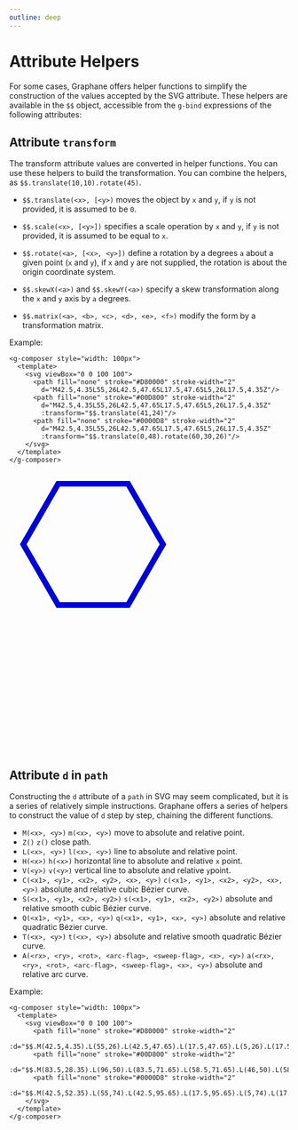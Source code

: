 ```yaml
---
outline: deep
---
```


# Attribute Helpers

For some cases, Graphane offers helper functions to simplify the construction of the values accepted
by the SVG attribute. These helpers are available in the `$$` object, accessible from the `g-bind`
expressions of the following attributes:

## Attribute `transform`

The transform attribute values are converted in helper functions. You can use these helpers to 
build the transformation. You can combine the helpers, as `$$.translate(10,10).rotate(45)`.

- `$$.translate(<x>, [<y>)` moves the object by `x` and `y`, if `y` is not provided, it is assumed to
  be `0`.

- `$$.scale(<x>, [<y>])` specifies a scale operation by `x` and `y`, if `y` is not provided, it is
  assumed to be equal to `x`.

- `$$.rotate(<a>, [<x>, <y>])` define a rotation by a degrees `a` about a given point (`x` and `y`),
  if `x` and `y` are not supplied, the rotation is about the origin coordinate system.

- `$$.skewX(<a>)` and `$$.skewY(<a>)` specify a skew transformation along the `x` and `y` axis
  by `a` degrees.

- `$$.matrix(<a>, <b>, <c>, <d>, <e>, <f>)` modify the form by a transformation matrix.

Example:

```html{8,11}
<g-composer style="width: 100px">
  <template>
    <svg viewBox="0 0 100 100">
      <path fill="none" stroke="#D80000" stroke-width="2" 
        d="M42.5,4.35L55,26L42.5,47.65L17.5,47.65L5,26L17.5,4.35Z"/>
      <path fill="none" stroke="#00D800" stroke-width="2" 
        d="M42.5,4.35L55,26L42.5,47.65L17.5,47.65L5,26L17.5,4.35Z"
        :transform="$$.translate(41,24)"/>
      <path fill="none" stroke="#0000D8" stroke-width="2" 
        d="M42.5,4.35L55,26L42.5,47.65L17.5,47.65L5,26L17.5,4.35Z"
        :transform="$$.translate(0,48).rotate(60,30,26)"/>
    </svg>
  </template>
</g-composer>
```

<g-composer style="width: 100px">
  <svg viewBox="0 0 100 100">
    <path fill="none" stroke="#D80000" stroke-width="2" 
      d="M42.5,4.35L55,26L42.5,47.65L17.5,47.65L5,26L17.5,4.35Z"/>
    <path fill="none" stroke="#00D800" stroke-width="2" 
      d="M42.5,4.35L55,26L42.5,47.65L17.5,47.65L5,26L17.5,4.35Z"
      g-bind:transform="$$.translate(41,24)"/>
    <path fill="none" stroke="#0000D8" stroke-width="2" 
      d="M42.5,4.35L55,26L42.5,47.65L17.5,47.65L5,26L17.5,4.35Z"
      g-bind:transform="$$.translate(0,48).rotate(60,30,26)"/>
  </svg>
</g-composer>

## Attribute `d` in `path`

Constructing the `d` attribute of a `path` in SVG may seem complicated, but it is a series of
relatively simple instructions. Graphane offers a series of helpers to construct the value of `d`
step by step, chaining the different functions.

- `M(<x>, <y>)` `m(<x>, <y>)` move to absolute and relative point.
- `Z()` `z()` close path.
- `L(<x>, <y>)` `l(<x>, <y>)` line to absolute and relative point.
- `H(<x>)` `h(<x>)` horizontal line to absolute and relative `x` point.
- `V(<y>)` `v(<y>)` vertical line to absolute and relative `y`point.
- `C(<x1>, <y1>, <x2>, <y2>, <x>, <y>)` `c(<x1>, <y1>, <x2>, <y2>, <x>, <y>)` absolute and relative
  cubic Bézier curve.
- `S(<x1>, <y1>, <x2>, <y2>)` `s(<x1>, <y1>, <x2>, <y2>)` absolute and relative smooth cubic Bézier
  curve.
- `Q(<x1>, <y1>, <x>, <y>)` `q(<x1>, <y1>, <x>, <y>)` absolute and relative quadratic Bézier curve.
- `T(<x>, <y>)` `t(<x>, <y>)` absolute and relative smooth quadratic Bézier curve.
- `A(<rx>, <ry>, <rot>, <arc-flag>, <sweep-flag>, <x>, <y>)`
  `a(<rx>, <ry>, <rot>, <arc-flag>, <sweep-flag>, <x>, <y>)`
  absolute and relative arc curve.

Example:

```html{5,7,9}
<g-composer style="width: 100px">
  <template>
    <svg viewBox="0 0 100 100">
      <path fill="none" stroke="#D80000" stroke-width="2" 
        :d="$$.M(42.5,4.35).L(55,26).L(42.5,47.65).L(17.5,47.65).L(5,26).L(17.5,4.35).Z()"/>
      <path fill="none" stroke="#00D800" stroke-width="2" 
        :d="$$.M(83.5,28.35).L(96,50).L(83.5,71.65).L(58.5,71.65).L(46,50).L(58.5,28.35).Z()"/>
      <path fill="none" stroke="#0000D8" stroke-width="2" 
        :d="$$.M(42.5,52.35).L(55,74).L(42.5,95.65).L(17.5,95.65).L(5,74).L(17.5,52.35).Z()"/>
    </svg>
  </template>
</g-composer>
```

<g-composer style="width: 100px">
  <svg viewBox="0 0 100 100">
    <path fill="none" stroke="#D80000" stroke-width="2" 
      g-bind:d="$$.M(42.5,4.35).L(55,26).L(42.5,47.65).L(17.5,47.65).L(5,26).L(17.5,4.35).Z()"/>
    <path fill="none" stroke="#00D800" stroke-width="2" 
      g-bind:d="$$.M(83.5,28.35).L(96,50).L(83.5,71.65).L(58.5,71.65).L(46,50).L(58.5,28.35).Z()"/>
    <path fill="none" stroke="#0000D8" stroke-width="2" 
      g-bind:d="$$.M(42.5,52.35).L(55,74).L(42.5,95.65).L(17.5,95.65).L(5,74).L(17.5,52.35).Z()"/>
  </svg>
</g-composer>